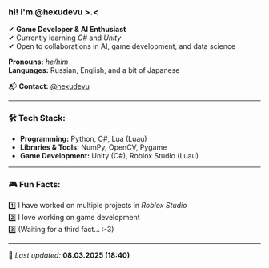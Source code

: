 ### hi! i'm @hexudevu >.<

✔ **Game Developer & AI Enthusiast**  
✔ Currently learning *C#* and *Unity*  
✔ Open to collaborations in AI, game development, and data science  

**Pronouns:** *he/him*  
**Languages:** Russian, English, and a bit of Japanese  

📬 **Contact:** [@hexudevu](https://t.me/hexudevu)  

---

### 🛠 Tech Stack:
- **Programming:** Python, C#, Lua (Luau)  
- **Libraries & Tools:** NumPy, OpenCV, Pygame  
- **Game Development:** Unity (C#), Roblox Studio (Luau)  

---

### 🎮 Fun Facts:
1️⃣ I have worked on multiple projects in *Roblox Studio*  
2️⃣ I love working on game development  
3️⃣ (Waiting for a third fact... :-3)  

---

📌 *Last updated:* **08.03.2025 (18:40)**  
